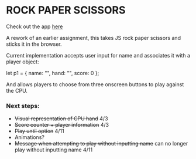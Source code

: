 # ROCK PAPER SCISSORS

Check out the app [here](https://kmmiller418.github.io/rock-paper-scissors/)

A rework of an earlier assignment, this takes JS rock paper scissors and sticks it in the browser.

Current implementation accepts user input for name and associates it with a player object:

let p1 = {
    name: "",
    hand: "",
    score: 0
};

And allows players to choose from three onscreen buttons to play against the CPU.

### Next steps:
* ~~Visual representation of CPU hand~~ 4/3
* ~~Score counter + player information~~ 4/3
* ~~Play until option~~ 4/11
* Animations?
* ~~Message when attempting to play without inputting name~~ can no longer play without inputting name 4/11


